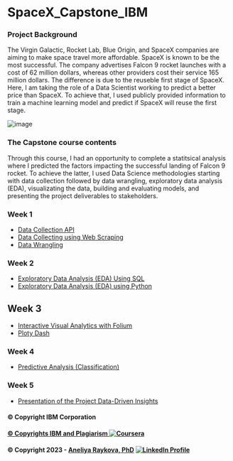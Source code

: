 # SpaceX_Capstone_IBM
### Project Background
  The Virgin Galactic, Rocket Lab, Blue Origin, and SpaceX companies are aiming to make space travel more affordable. SpaceX is known to be the most successful. The company advertises Falcon 9 rocket launches with a cost of 62 million dollars, whereas other providers cost their service 165 million dollars. The difference is due to the reuseble first stage of SpaceX. Here, I am taking the role of a Data Scientist working to predict a better price than SpaceX. To achieve that, I used publicly provided information to train a machine learning model and predict if SpaceX will reuse the first stage.

![image](https://user-images.githubusercontent.com/76114907/228127723-69e9971b-00be-432b-b572-e5b5d6eac551.png)

### The Capstone course contents
  Through this course, I had an opportunity to complete a statitsical analysis where I predicted the factors impacting the successful landing of Falcon 9 rocket. 
To achieve the latter, I used Data Science methodologies starting with data collection followed by data wrangling, exploratory data analysis (EDA), visualizating the data, building and evaluating models, and presenting the project deliverables to stakeholders.
### Week 1
- [Data Collection API](https://github.com/Raykova/SpaceX_Capstone_IBM)
- [Data Collecting using Web Scraping](https://github.com/Raykova/SpaceX_Capstone_IBM)
- [Data Wrangling](https://github.com/Raykova/SpaceX_Capstone_IBM)
### Week 2
- [Exploratory Data Analysis (EDA) Using SQL](https://github.com/Raykova/SpaceX_Capstone_IBM)
- [Exploratory Data Analysis (EDA) using Python](https://github.com/Raykova/SpaceX_Capstone_IBM)
## Week 3
- [Interactive Visual Analytics with Folium](https://github.com/Raykova/SpaceX_Capstone_IBM)
- [Ploty Dash](https://github.com/Raykova/SpaceX_Capstone_IBM)
### Week 4
- [Predictive Analysis (Classification)](https://github.com/Raykova/SpaceX_Capstone_IBM)
### Week 5
- [Presentation of the Project Data-Driven Insights](https://github.com/Raykova/SpaceX_Capstone_IBM)



#### © Copyright IBM Corporation
####  <a href="[https://www.ibm.com/legal/copytrade]"> © Copyrights IBM and Plagiarism ![Coursera](https://img.shields.io/badge/Coursera-0056D2?style=for-the-badge&logo=Coursera&logoColor=white)</a>
#### © Copyright 2023 - [Aneliya Raykova, PhD](https://github.com/Raykova) <a href="[https://www.linkedin.com/in/aneliya-raykova-48363092/]"> ![LinkedIn Profile](https://img.shields.io/badge/LinkedIn-0077B5?style=for-the-badge&logo=linkedin&logoColor=white)</a>
